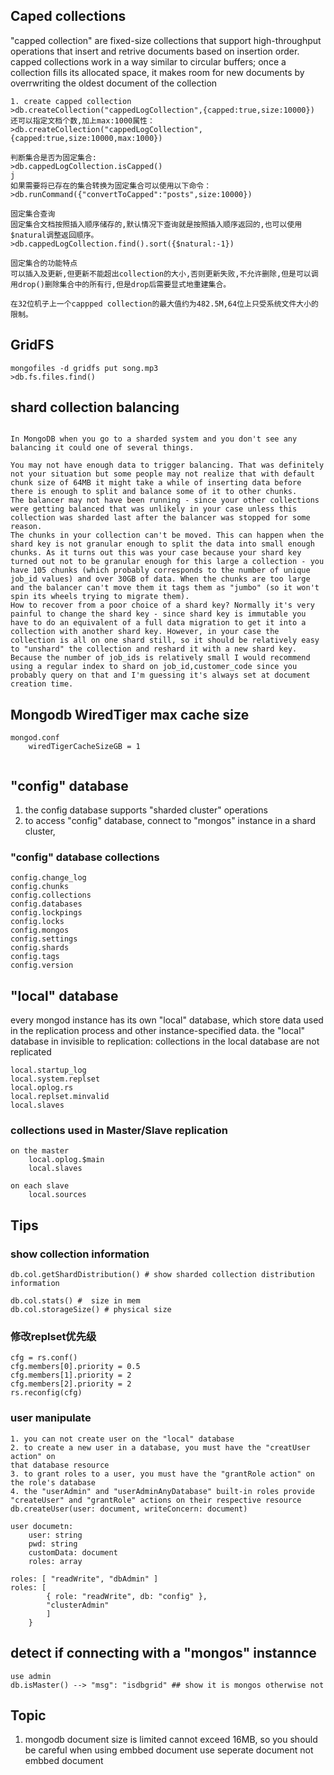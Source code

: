 ## Caped collections
"capped collection" are fixed-size collections that support high-throughput
operations that insert and retrive documents based on insertion order.
capped collections work in a way similar to circular buffers; once a collection
fills its allocated space, it makes room for new documents by overrwriting the 
oldest document of the collection


```
1. create capped collection
>db.createCollection("cappedLogCollection",{capped:true,size:10000})
还可以指定文档个数,加上max:1000属性：
>db.createCollection("cappedLogCollection",{capped:true,size:10000,max:1000})

判断集合是否为固定集合:
>db.cappedLogCollection.isCapped()
j
如果需要将已存在的集合转换为固定集合可以使用以下命令：
>db.runCommand({"convertToCapped":"posts",size:10000})

固定集合查询
固定集合文档按照插入顺序储存的,默认情况下查询就是按照插入顺序返回的,也可以使用$natural调整返回顺序。
>db.cappedLogCollection.find().sort({$natural:-1})

固定集合的功能特点
可以插入及更新,但更新不能超出collection的大小,否则更新失败,不允许删除,但是可以调用drop()删除集合中的所有行,但是drop后需要显式地重建集合。

在32位机子上一个cappped collection的最大值约为482.5M,64位上只受系统文件大小的限制。
```

## GridFS 
```
mongofiles -d gridfs put song.mp3
>db.fs.files.find()

```

## shard collection balancing
```

In MongoDB when you go to a sharded system and you don't see any balancing it could one of several things.

You may not have enough data to trigger balancing. That was definitely not your situation but some people may not realize that with default chunk size of 64MB it might take a while of inserting data before there is enough to split and balance some of it to other chunks.
The balancer may not have been running - since your other collections were getting balanced that was unlikely in your case unless this collection was sharded last after the balancer was stopped for some reason.
The chunks in your collection can't be moved. This can happen when the shard key is not granular enough to split the data into small enough chunks. As it turns out this was your case because your shard key turned out not to be granular enough for this large a collection - you have 105 chunks (which probably corresponds to the number of unique job_id values) and over 30GB of data. When the chunks are too large and the balancer can't move them it tags them as "jumbo" (so it won't spin its wheels trying to migrate them).
How to recover from a poor choice of a shard key? Normally it's very painful to change the shard key - since shard key is immutable you have to do an equivalent of a full data migration to get it into a collection with another shard key. However, in your case the collection is all on one shard still, so it should be relatively easy to "unshard" the collection and reshard it with a new shard key. Because the number of job_ids is relatively small I would recommend using a regular index to shard on job_id,customer_code since you probably query on that and I'm guessing it's always set at document creation time.

```


## Mongodb WiredTiger max cache size
```
mongod.conf
    wiredTigerCacheSizeGB = 1
    
```



## "config" database

1. the config database supports "sharded cluster" operations
2. to access "config" database, connect to "mongos" instance in a shard cluster,
 
### "config" database collections

```
config.change_log
config.chunks
config.collections
config.databases
config.lockpings
config.locks
config.mongos
config.settings
config.shards
config.tags
config.version
```


## "local" database
every mongod instance  has its own "local" database, which store data used in 
the replication process and other instance-specified data. the "local" database
in invisible to replication: collections in the local database are not replicated

```
local.startup_log
local.system.replset
local.oplog.rs
local.replset.minvalid
local.slaves
```


### collections used in Master/Slave replication
```
on the master
    local.oplog.$main
    local.slaves

on each slave
    local.sources

```

## Tips
### show collection information 
```
db.col.getShardDistribution() # show sharded collection distribution information

db.col.stats() #  size in mem
db.col.storageSize() # physical size 
```

### 修改replset优先级
```
cfg = rs.conf()
cfg.members[0].priority = 0.5
cfg.members[1].priority = 2
cfg.members[2].priority = 2
rs.reconfig(cfg)
```

### user manipulate
```
1. you can not create user on the "local" database
2. to create a new user in a database, you must have the "creatUser action" on 
that database resource
3. to grant roles to a user, you must have the "grantRole action" on the role's database
4. the "userAdmin" and "userAdminAnyDatabase" built-in roles provide "createUser" and "grantRole" actions on their respective resource
db.createUser(user: document, writeConcern: document)

user documetn:
    user: string
    pwd: string
    customData: document
    roles: array

roles: [ "readWrite", "dbAdmin" ]
roles: [
        { role: "readWrite", db: "config" },
        "clusterAdmin"
        ]
    }
```

## detect if connecting with a "mongos" instannce
```
use admin
db.isMaster() --> "msg": "isdbgrid" ## show it is mongos otherwise not
```

## Topic
1. mongodb document size is limited cannot exceed 16MB, so you should be careful when using embbed document
use seperate document not embbed document

